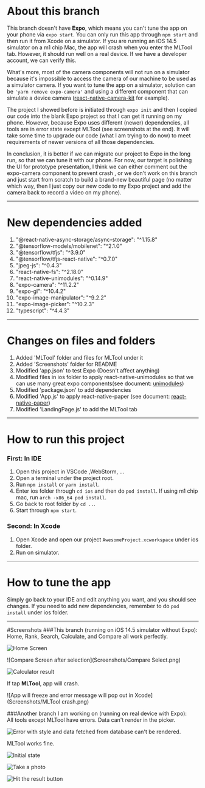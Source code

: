 # About this branch

This branch doesn't have **Expo**, which means you can't tune the app on your phone via `expo start`. You can only run
this app through `npm start` and then run it from Xcode on a simulator. If you are running an iOS 14.5 simulator on a m1 
chip Mac, the app will crash when you enter the MLTool tab. However, it should run well on a real device. If we have a 
developer account, we can verify this.

What's more, most of the camera components will not run on a simulator because it's impossible to access the camera of our
machine to be used as a simulator camera. If you want to tune the app on a simulator, solution can be `'yarn remove expo-camera'` 
and using a different component that can simulate a device camera ([react-native-camera-kit](https://github.com/teslamotors/react-native-camera-kit) 
for example).  


The project I showed before is initiated through `expo init` and then I copied our code into the blank Expo project so 
that I can get it running on my phone. However, because Expo uses different (newer) dependencies, all tools are in error
state except MLTool (see screenshots at the end). It will take some time to upgrade our code (what I am trying to do now)
to meet requirements of newer versions of all those dependencies. 


In conclusion, it is better if we can migrate our project to Expo in the long run, so that we can tune it with our phone.
 For now, our target is polishing the UI for prototype presentation, I think we can either comment out the expo-camera 
component to prevent crash , or we don't work on this branch and just start from scratch to build a brand-new beautiful 
page (no matter which way, then I just copy our new code to my Expo project and add the camera back to record a video 
on my phone).
***  

# New dependencies added
1. "@react-native-async-storage/async-storage": "^1.15.8"
2. "@tensorflow-models/mobilenet": "^2.1.0"
3. "@tensorflow/tfjs": "^3.9.0"
4. "@tensorflow/tfjs-react-native": "^0.7.0"
5. "jpeg-js": "^0.4.3"
6. "react-native-fs": "^2.18.0"
7. "react-native-unimodules": "^0.14.9"
8. "expo-camera": "^11.2.2"
9. "expo-gl": "^10.4.2"
10. "expo-image-manipulator": "^9.2.2"
11. "expo-image-picker": "^10.2.3"  
12. "typescript": "^4.4.3"  
***  

# Changes on files and folders
1. Added 'MLTool' folder and files for MLTool under it
2. Added 'Screenshots' folder for README
3. Modified 'app.json' to test Expo (Doesn't affect anything)
4. Modified files in ios folder to apply react-native-unimodules so that we can use many great expo components(see 
document: [unimodules](https://docs.expo.dev/bare/installing-unimodules/))
5. Modified 'package.json' to add dependencies
6. Modified 'App.js' to apply react-native-paper (see document: [react-native-paper](https://callstack.github.io/react-native-paper/getting-started.html))
7. Modified 'LandingPage.js' to add the MLTool tab  
***

# How to run this project
### First: In IDE
1. Open this project in VSCode ,WebStorm, ...
2. Open a terminal under the project root.
3. Run `npm install` or `yarn install`.
4. Enter ios folder through `cd ios` and then do `pod install`. If using m1 chip mac, run `arch -x86_64 pod install`.
5. Go back to root folder by `cd ..`.
6. Start through `npm start`.
### Second: In Xcode
1. Open Xcode and open our project `AwesomeProject.xcworkspace` under ios folder.
2. Run on simulator.
***

# How to tune the app
Simply go back to your IDE and edit anything you want, and you should see changes. If you need to add new dependencies, 
remember to do `pod install` under ios folder.
***

#Screenshots
###This branch (running on iOS 14.5 simulator without Expo):
Home, Rank, Search, Calculate, and Compare all work perfectly.  

![Home Screen](Screenshots/Home.png)  

![Compare Screen after selection](Screenshots/Compare Select.png)  

![Calculator result](Screenshots/Calculate.png)  

If tap **MLTool**, app will crash.  

![App will freeze and error message will pop out in Xcode](Screenshots/MLTool crash.png)  

###Another branch I am working on (running on real device with Expo):  
All tools except MLTool have errors. Data can't render in the picker.  

![Error with style and data fetched from database can't be rendered.](Screenshots/CalculatorError.PNG)  

MLTool works fine.  

![Initial state](Screenshots/MLTool%20open.PNG)  

![Take a photo](Screenshots/MLTool%20take%20photo.PNG)  

![Hit the result button](Screenshots/MLTool%20result.PNG)  

